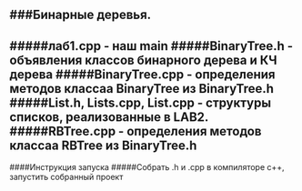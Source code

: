 ###Бинарные деревья.
---
#####лаб1.cpp - наш main
#####BinaryTree.h - объявления классов бинарного дерева и КЧ дерева
#####BinaryTree.cpp - определения методов классаа BinaryTree из BinaryTree.h
#####List.h, Lists.cpp, List.cpp - структуры списков, реализованные в LAB2. 
#####RBTree.cpp - определения методов классаа RBTree из BinaryTree.h
---
####Инструкция запуска
#####Собрать .h и .cpp в компиляторе c++, запустить собранный проект